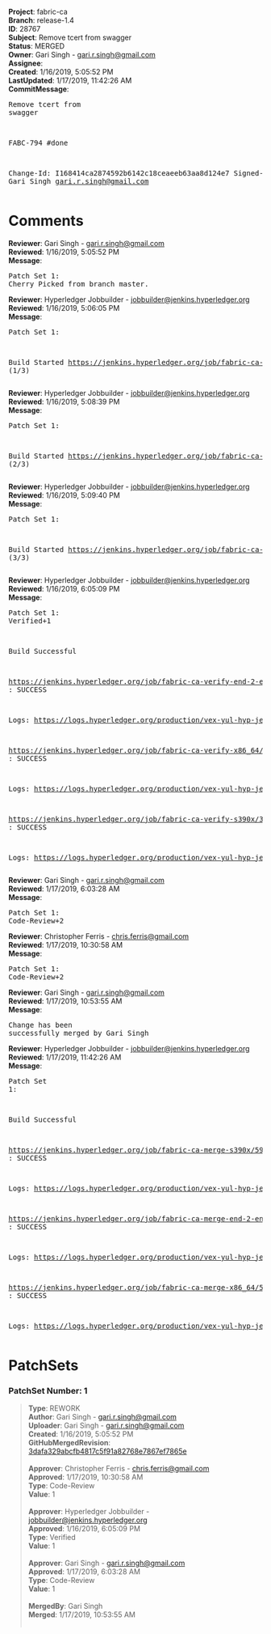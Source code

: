 <strong>Project</strong>: fabric-ca<br><strong>Branch</strong>: release-1.4<br><strong>ID</strong>: 28767<br><strong>Subject</strong>: Remove tcert from swagger<br><strong>Status</strong>: MERGED<br><strong>Owner</strong>: Gari Singh - gari.r.singh@gmail.com<br><strong>Assignee</strong>:<br><strong>Created</strong>: 1/16/2019, 5:05:52 PM<br><strong>LastUpdated</strong>: 1/17/2019, 11:42:26 AM<br><strong>CommitMessage</strong>:<br><pre>Remove tcert from swagger

FABC-794 #done

Change-Id: I168414ca2874592b6142c18ceaeeb63aa8d124e7
Signed-off-by: Gari Singh <gari.r.singh@gmail.com>
</pre><h1>Comments</h1><strong>Reviewer</strong>: Gari Singh - gari.r.singh@gmail.com<br><strong>Reviewed</strong>: 1/16/2019, 5:05:52 PM<br><strong>Message</strong>: <pre>Patch Set 1: Cherry Picked from branch master.</pre><strong>Reviewer</strong>: Hyperledger Jobbuilder - jobbuilder@jenkins.hyperledger.org<br><strong>Reviewed</strong>: 1/16/2019, 5:06:05 PM<br><strong>Message</strong>: <pre>Patch Set 1:

Build Started https://jenkins.hyperledger.org/job/fabric-ca-verify-s390x/3651/ (1/3)</pre><strong>Reviewer</strong>: Hyperledger Jobbuilder - jobbuilder@jenkins.hyperledger.org<br><strong>Reviewed</strong>: 1/16/2019, 5:08:39 PM<br><strong>Message</strong>: <pre>Patch Set 1:

Build Started https://jenkins.hyperledger.org/job/fabric-ca-verify-end-2-end-x86_64/971/ (2/3)</pre><strong>Reviewer</strong>: Hyperledger Jobbuilder - jobbuilder@jenkins.hyperledger.org<br><strong>Reviewed</strong>: 1/16/2019, 5:09:40 PM<br><strong>Message</strong>: <pre>Patch Set 1:

Build Started https://jenkins.hyperledger.org/job/fabric-ca-verify-x86_64/3549/ (3/3)</pre><strong>Reviewer</strong>: Hyperledger Jobbuilder - jobbuilder@jenkins.hyperledger.org<br><strong>Reviewed</strong>: 1/16/2019, 6:05:09 PM<br><strong>Message</strong>: <pre>Patch Set 1: Verified+1

Build Successful 

https://jenkins.hyperledger.org/job/fabric-ca-verify-end-2-end-x86_64/971/ : SUCCESS

Logs: https://logs.hyperledger.org/production/vex-yul-hyp-jenkins-3/fabric-ca-verify-end-2-end-x86_64/971

https://jenkins.hyperledger.org/job/fabric-ca-verify-x86_64/3549/ : SUCCESS

Logs: https://logs.hyperledger.org/production/vex-yul-hyp-jenkins-3/fabric-ca-verify-x86_64/3549

https://jenkins.hyperledger.org/job/fabric-ca-verify-s390x/3651/ : SUCCESS

Logs: https://logs.hyperledger.org/production/vex-yul-hyp-jenkins-3/fabric-ca-verify-s390x/3651</pre><strong>Reviewer</strong>: Gari Singh - gari.r.singh@gmail.com<br><strong>Reviewed</strong>: 1/17/2019, 6:03:28 AM<br><strong>Message</strong>: <pre>Patch Set 1: Code-Review+2</pre><strong>Reviewer</strong>: Christopher Ferris - chris.ferris@gmail.com<br><strong>Reviewed</strong>: 1/17/2019, 10:30:58 AM<br><strong>Message</strong>: <pre>Patch Set 1: Code-Review+2</pre><strong>Reviewer</strong>: Gari Singh - gari.r.singh@gmail.com<br><strong>Reviewed</strong>: 1/17/2019, 10:53:55 AM<br><strong>Message</strong>: <pre>Change has been successfully merged by Gari Singh</pre><strong>Reviewer</strong>: Hyperledger Jobbuilder - jobbuilder@jenkins.hyperledger.org<br><strong>Reviewed</strong>: 1/17/2019, 11:42:26 AM<br><strong>Message</strong>: <pre>Patch Set 1:

Build Successful 

https://jenkins.hyperledger.org/job/fabric-ca-merge-s390x/597/ : SUCCESS

Logs: https://logs.hyperledger.org/production/vex-yul-hyp-jenkins-3/fabric-ca-merge-s390x/597

https://jenkins.hyperledger.org/job/fabric-ca-merge-end-2-end-x86_64/193/ : SUCCESS

Logs: https://logs.hyperledger.org/production/vex-yul-hyp-jenkins-3/fabric-ca-merge-end-2-end-x86_64/193

https://jenkins.hyperledger.org/job/fabric-ca-merge-x86_64/598/ : SUCCESS

Logs: https://logs.hyperledger.org/production/vex-yul-hyp-jenkins-3/fabric-ca-merge-x86_64/598</pre><h1>PatchSets</h1><h3>PatchSet Number: 1</h3><blockquote><strong>Type</strong>: REWORK<br><strong>Author</strong>: Gari Singh - gari.r.singh@gmail.com<br><strong>Uploader</strong>: Gari Singh - gari.r.singh@gmail.com<br><strong>Created</strong>: 1/16/2019, 5:05:52 PM<br><strong>GitHubMergedRevision</strong>: [3dafa329abcfb4817c5f91a82768e7867ef7865e](https://github.com/hyperledger-gerrit-archive/fabric-ca/commit/3dafa329abcfb4817c5f91a82768e7867ef7865e)<br><br><strong>Approver</strong>: Christopher Ferris - chris.ferris@gmail.com<br><strong>Approved</strong>: 1/17/2019, 10:30:58 AM<br><strong>Type</strong>: Code-Review<br><strong>Value</strong>: 1<br><br><strong>Approver</strong>: Hyperledger Jobbuilder - jobbuilder@jenkins.hyperledger.org<br><strong>Approved</strong>: 1/16/2019, 6:05:09 PM<br><strong>Type</strong>: Verified<br><strong>Value</strong>: 1<br><br><strong>Approver</strong>: Gari Singh - gari.r.singh@gmail.com<br><strong>Approved</strong>: 1/17/2019, 6:03:28 AM<br><strong>Type</strong>: Code-Review<br><strong>Value</strong>: 1<br><br><strong>MergedBy</strong>: Gari Singh<br><strong>Merged</strong>: 1/17/2019, 10:53:55 AM<br><br></blockquote>